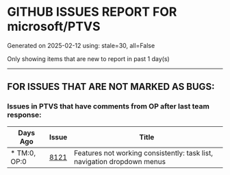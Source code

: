 
# GITHUB ISSUES REPORT FOR microsoft/PTVS


Generated on 2025-02-12 using: stale=30, all=False


Only showing items that are new to report in past 1 day(s)


---

## FOR ISSUES THAT ARE NOT MARKED AS BUGS:


### Issues in PTVS that have comments from OP after last team response:

| Days Ago | Issue | Title |
| --- | --- | --- |
 | \* TM:0, OP:0  |[8121](https://github.com/microsoft/PTVS/issues/8121 "Features not working consistently: task list, navigation dropdown menus")  |Features not working consistently: task list, navigation dropdown menus |




















